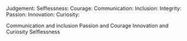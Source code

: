 Judgement:
Selflessness:
Courage:
Communication:
Inclusion:
Integrity:
Passion:
Innovation:
Curiosity:


Communication and inclusion
Passion and Courage
Innovation and Curiosity
Selflessness



